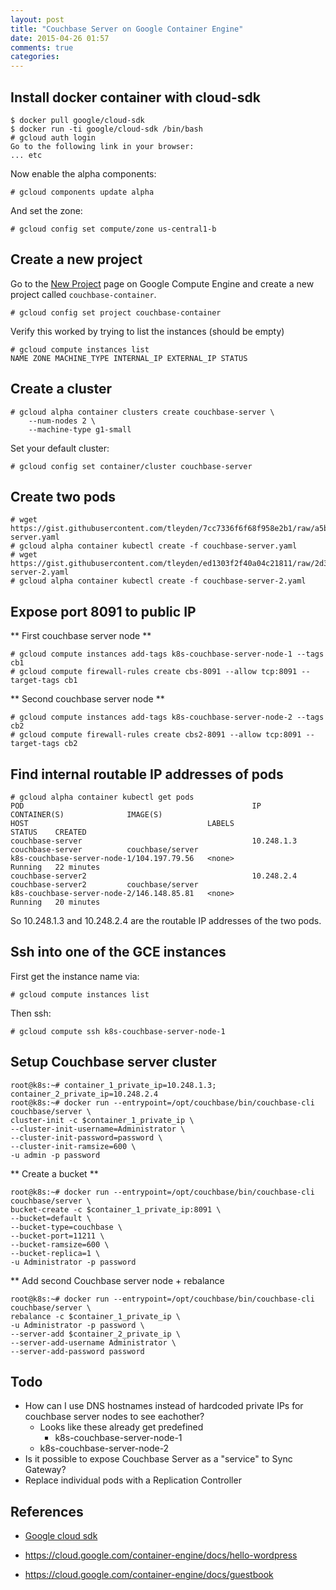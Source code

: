 ```yaml
---
layout: post
title: "Couchbase Server on Google Container Engine"
date: 2015-04-26 01:57
comments: true
categories: 
---
```


## Install docker container with cloud-sdk

```
$ docker pull google/cloud-sdk
$ docker run -ti google/cloud-sdk /bin/bash
# gcloud auth login
Go to the following link in your browser:
... etc
```

Now enable the alpha components:

```
# gcloud components update alpha
```

And set the zone:

```
# gcloud config set compute/zone us-central1-b
```

## Create a new project

Go to the [New Project](https://console.developers.google.com/project) page on Google Compute Engine and create a new project called `couchbase-container`.

```
# gcloud config set project couchbase-container
```

Verify this worked by trying to list the instances (should be empty)

```
# gcloud compute instances list
NAME ZONE MACHINE_TYPE INTERNAL_IP EXTERNAL_IP STATUS
```

## Create a cluster

```
# gcloud alpha container clusters create couchbase-server \
    --num-nodes 2 \
    --machine-type g1-small
```

Set your default cluster:

```
# gcloud config set container/cluster couchbase-server
```

## Create two pods

```
# wget https://gist.githubusercontent.com/tleyden/7cc7336f6f68f958e2b1/raw/a5b67223f8779004ae3e45dcc37f38ccf8a531de/couchbase-server.yaml
# gcloud alpha container kubectl create -f couchbase-server.yaml
# wget https://gist.githubusercontent.com/tleyden/ed1303f2f40a04c21811/raw/2d323556f8debb4e79d79fa67134e2eaa9866e32/couchbase-server-2.yaml
# gcloud alpha container kubectl create -f couchbase-server-2.yaml
```

## Expose port 8091 to public IP

** First couchbase server node **

```
# gcloud compute instances add-tags k8s-couchbase-server-node-1 --tags cb1
# gcloud compute firewall-rules create cbs-8091 --allow tcp:8091 --target-tags cb1
```

** Second couchbase server node **

```
# gcloud compute instances add-tags k8s-couchbase-server-node-2 --tags cb2
# gcloud compute firewall-rules create cbs2-8091 --allow tcp:8091 --target-tags cb2
```


## Find internal routable IP addresses of pods

```
# gcloud alpha container kubectl get pods
POD                                                   IP           CONTAINER(S)              IMAGE(S)                                                                            HOST                                        LABELS                                                              STATUS    CREATED
couchbase-server                                      10.248.1.3   couchbase-server          couchbase/server                                                                    k8s-couchbase-server-node-1/104.197.79.56   <none>                                                              Running   22 minutes
couchbase-server2                                     10.248.2.4   couchbase-server2         couchbase/server                                                                    k8s-couchbase-server-node-2/146.148.85.81   <none>                                                              Running   20 minutes
```

So 10.248.1.3 and 10.248.2.4 are the routable IP addresses of the two pods.

## Ssh into one of the GCE instances

First get the instance name via:

```
# gcloud compute instances list
```

Then ssh:

```
# gcloud compute ssh k8s-couchbase-server-node-1
```

## Setup Couchbase server cluster

```
root@k8s:~# container_1_private_ip=10.248.1.3; container_2_private_ip=10.248.2.4
root@k8s:~# docker run --entrypoint=/opt/couchbase/bin/couchbase-cli couchbase/server \
cluster-init -c $container_1_private_ip \
--cluster-init-username=Administrator \
--cluster-init-password=password \
--cluster-init-ramsize=600 \
-u admin -p password
```

** Create a bucket **

```
root@k8s:~# docker run --entrypoint=/opt/couchbase/bin/couchbase-cli couchbase/server \
bucket-create -c $container_1_private_ip:8091 \
--bucket=default \
--bucket-type=couchbase \
--bucket-port=11211 \
--bucket-ramsize=600 \
--bucket-replica=1 \
-u Administrator -p password
```

** Add second Couchbase server node + rebalance

```
root@k8s:~# docker run --entrypoint=/opt/couchbase/bin/couchbase-cli couchbase/server \
rebalance -c $container_1_private_ip \
-u Administrator -p password \
--server-add $container_2_private_ip \
--server-add-username Administrator \
--server-add-password password 
```

## Todo

* How can I use DNS hostnames instead of hardcoded private IPs for couchbase server nodes to see eachother?
    * Looks like these already get predefined
        * k8s-couchbase-server-node-1
	* k8s-couchbase-server-node-2
* Is it possible to expose Couchbase Server as a "service" to Sync Gateway?
* Replace individual pods with a Replication Controller


## References

* [Google cloud sdk](https://registry.hub.docker.com/u/google/cloud-sdk/)

* https://cloud.google.com/container-engine/docs/hello-wordpress

* https://cloud.google.com/container-engine/docs/guestbook
